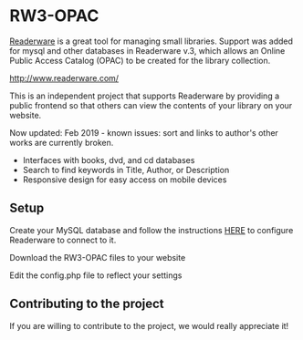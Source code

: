# RW3-OPAC

<a href="http://www.readerware.com">Readerware</a> is a great tool for managing small libraries. 
Support was added for mysql and other databases in Readerware v.3, which allows an Online Public Access Catalog (OPAC) to be created for the library collection.

http://www.readerware.com/

This is an independent project that supports Readerware by providing a public frontend so that others can view the contents of your library on your website.

Now updated: Feb 2019 - known issues: sort and links to author's other works are currently broken.
  * Interfaces with books, dvd, and cd databases
  * Search to find keywords in Title, Author, or Description
  * Responsive design for easy access on mobile devices

## Setup 

Create your MySQL database and follow the instructions <a href="http://readerware.com/help/html/rw_hlp_db_jdbc.html">HERE</a> to configure Readerware to connect to it.

Download the RW3-OPAC files to your website

Edit the config.php file to reflect your settings

## Contributing to the project

If you are willing to contribute to the project, we would really appreciate it! 


